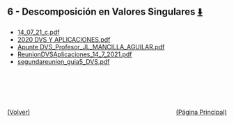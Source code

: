 
<html>
<body>
<h2>6 - Descomposición en Valores Singulares <a href="https://downgit.github.io/#/home?url=https://github.com/Apuntes-FIUBA/Apuntes-Electronica/tree/main/81 - Matemática/8102 - Algebra II/Clases Vargas/6 - Descomposición en Valores Singulares" style="font-size:20px">  ⬇️ </a></h2>
<ul>
    <li><a href="14_07_21_c.pdf">14_07_21_c.pdf</a></li>
    <li><a href="2020 DVS Y APLICACIONES.pdf">2020 DVS Y APLICACIONES.pdf</a></li>
    <li><a href="Apunte DVS_Profesor_JL_MANCILLA_AGUILAR.pdf">Apunte DVS_Profesor_JL_MANCILLA_AGUILAR.pdf</a></li>
    <li><a href="ReunionDVSAplicaciones_14_7_2021.pdf">ReunionDVSAplicaciones_14_7_2021.pdf</a></li>
    <li><a href="segundareunion_guia5_DVS.pdf">segundareunion_guia5_DVS.pdf</a></li>
</ul>
</body>
</html>















<br><br><br><br><br><a href="../" style="float: left">(Volver)</a> <a href="https://apuntes-fiuba.github.io/Apuntes-Electronica" style="float: right">(Página Principal)</a>
